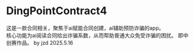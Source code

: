 # DingPointContract4
这是一款合同相关，聚焦于ai赋能合同创建，ai辅助预防诈骗的app。  
核心功能为ai阅读合同给出诈骗系数，从而帮助普通大众免受诈骗的困扰。
即中创赛作品。
by jzd
2025.5.16

